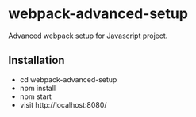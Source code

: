 # webpack-advanced-setup

Advanced webpack setup for Javascript project.

## Installation
- cd webpack-advanced-setup
- npm install
- npm start
- visit http://localhost:8080/
